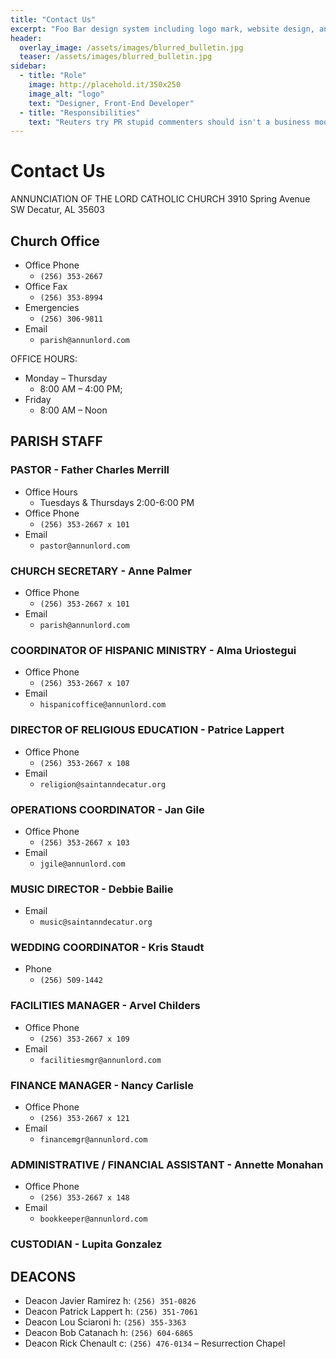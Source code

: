 ```yaml
---
title: "Contact Us"
excerpt: "Foo Bar design system including logo mark, website design, and branding applications."
header:
  overlay_image: /assets/images/blurred_bulletin.jpg
  teaser: /assets/images/blurred_bulletin.jpg
sidebar:
  - title: "Role"
    image: http://placehold.it/350x250
    image_alt: "logo"
    text: "Designer, Front-End Developer"
  - title: "Responsibilities"
    text: "Reuters try PR stupid commenters should isn't a business model"
---
```



# Contact Us

ANNUNCIATION OF THE LORD CATHOLIC CHURCH
3910 Spring Avenue SW
Decatur, AL 35603

## Church Office

- Office Phone
  - `(256) 353-2667`
- Office Fax
  - `(256) 353-8994`
- Emergencies
  - `(256) 306-9811`
- Email
  - `parish@annunlord.com`

OFFICE HOURS:

- Monday – Thursday
  - 8:00 AM – 4:00 PM;
- Friday
  - 8:00 AM – Noon

## PARISH STAFF

### PASTOR - Father Charles Merrill

- Office Hours
  - Tuesdays & Thursdays 2:00-6:00 PM
- Office Phone
  - `(256) 353-2667 x 101`
- Email
  - `pastor@annunlord.com`

### CHURCH SECRETARY - Anne Palmer

- Office Phone
  - `(256) 353-2667 x 101`
- Email
  - `parish@annunlord.com`

### COORDINATOR OF HISPANIC MINISTRY - Alma Uriostegui

- Office Phone
  - `(256) 353-2667 x 107`
- Email
  - `hispanicoffice@annunlord.com`

### DIRECTOR OF RELIGIOUS EDUCATION - Patrice Lappert

- Office Phone
  - `(256) 353-2667 x 108`
- Email
  - `religion@saintanndecatur.org`

### OPERATIONS COORDINATOR - Jan Gile

- Office Phone
  - `(256) 353-2667 x 103`
- Email
  - `jgile@annunlord.com`

### MUSIC DIRECTOR - Debbie Bailie

- Email
  - `music@saintanndecatur.org`

### WEDDING COORDINATOR - Kris Staudt

- Phone
  - `(256) 509-1442`

### FACILITIES MANAGER - Arvel Childers

- Office Phone
  - `(256) 353-2667 x 109`
- Email
  - `facilitiesmgr@annunlord.com`

### FINANCE MANAGER - Nancy Carlisle

- Office Phone
  - `(256) 353-2667 x 121`
- Email
  - `financemgr@annunlord.com`

### ADMINISTRATIVE / FINANCIAL ASSISTANT - Annette Monahan

- Office Phone
  - `(256) 353-2667 x 148`
- Email
  - `bookkeeper@annunlord.com`

### CUSTODIAN - Lupita Gonzalez

## DEACONS

- Deacon Javier Ramirez h: `(256) 351-0826`
- Deacon Patrick Lappert h: `(256) 351-7061`
- Deacon Lou Sciaroni h: `(256) 355-3363`
- Deacon Bob Catanach h: `(256) 604-6865`
- Deacon Rick Chenault c: `(256) 476-0134` – Resurrection Chapel


